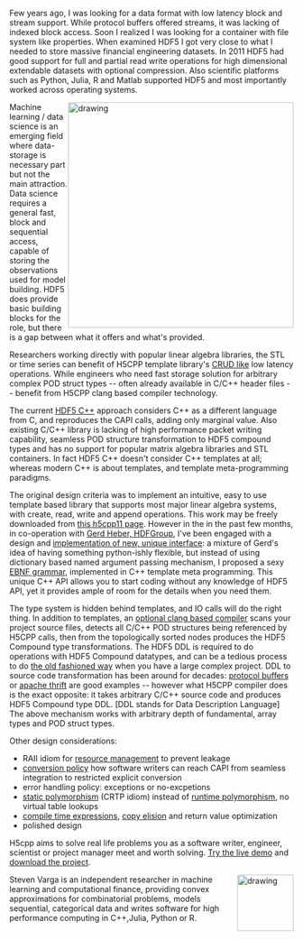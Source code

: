 

Few years ago, I was looking for a data format with low latency block and stream support. While protocol buffers offered streams, it was lacking of indexed block access. Soon I realized I was looking for a container with file system like properties. When examined HDF5 I got very close to what I needed to store massive financial engineering datasets. In 2011 HDF5 had good support for full and partial read write operations for high dimensional extendable datasets with optional compression. Also scientific platforms such as Python, Julia, R and Matlab supported HDF5 and most importantly worked across operating systems.

<img src="../pix/financial_eng.jpg" alt="drawing" style="width:400px; float:right;"/>


Machine learning / data science is an emerging field where data-storage is necessary part but not the main attraction. Data science requires a general fast, block and sequential access, capable of storing the observations used for model building. HDF5 does provide basic building blocks for the role, but there is a gap between what it offers and what's provided.

<!--
number of functions
pt: 15, tbale: 10  data: 27 file: 36 error: 30  group: 27 ident: 30
--> 

Researchers working directly with popular linear algebra libraries, the STL or time series can benefit of H5CPP template library's [CRUD like][23] low latency operations. While engineers who need fast storage solution for arbitrary complex POD struct types -- often already available in C/C++ header files -- benefit from H5CPP clang based compiler technology.

The current [HDF5 C++][30] approach considers C++ as a different language from C, and reproduces the CAPI calls, adding only marginal value. Also  existing C/C++ library is lacking of high performance packet writing capability, seamless POD structure transformation to HDF5 compound types and has no support for popular matrix algebra libraries and STL containers. In fact HDF5 C++ doesn't consider  C++ templates at all; whereas modern C++ is about templates, and template meta-programming paradigms.

The original design criteria was to implement an intuitive, easy to use template based library that supports most major linear algebra systems,  with create, read, write and append operations. This work may be freely downloaded from [ this h5cpp11 page][1].
However in the in the past few months, in co-operation with [Gerd Heber, HDFGroup][3],  I've been  engaged with a design and [implementation of new, unique interface][2]: a mixture of Gerd's idea of having something python-ishly flexible, but instead of using dictionary based named argument passing mechanism, I proposed a sexy [EBNF grammar][6], implemented in C++ template meta programming.
This unique C++ API allows you to start coding without any knowledge of HDF5 API, yet it provides ample of room for the details when you need them.

The type system is hidden behind templates, and IO calls will do the right thing. In addition to templates, an [optional clang based compiler][5] scans your project source files, detects all C/C++ POD structures being referenced by H5CPP calls, then from the topologically sorted nodes produces the HDF5 Compound type transformations. The HDF5 DDL is required to do operations with HDF5 Compound datatypes, and can be a tedious process to do [the old fashioned way][40] when you have a large complex project. DDL to source code transformation has been around for decades: [protocol buffers][40] or [apache thrift][50] are good examples -- however what H5CPP compiler does is the exact opposite:
	it takes arbitrary C/C++ source code and produces HDF5 Compound type DDL. [DDL stands for Data Description Language]
The above mechanism works with arbitrary depth of fundamental, array types and POD struct types.

Other design considerations:
- RAII idiom for [resource management][10] to prevent leakage 
- [conversion policy][11] how software writers can reach CAPI from seamless integration to restricted explicit conversion
- error handling policy: exceptions or no-excpetions
- [static polymorphism][20] (CRTP idiom) instead of [runtime polymorphism][21], no virtual table lookups
- [compile time expressions][23], [copy elision][22] and return value optimization
- polished design

H5cpp aims to solve real life problems you as a software writer, engineer, scientist or project manager meet and worth solving.  [Try the live demo][100] and [download the project][4].


<img src="../pix/steve-varga.jpg" alt="drawing" style="width:100px; float:right; border-width: 0px 15px 0px 0px;"/>
Steven Varga is an independent researcher in machine learning and computational finance, providing convex approximations for combinatorial problems, models sequential, categorical data and writes software for high performance computing in C++,Julia, Python or R.


[1]: http://github.com/steven-varga/h5cpp11
[2]: http://h5cpp.org
[3]: https://github.com/gheber
[4]: http://github.com/steven-varga/h5cpp
[5]: http://h5cpp.org/compiler
[6]: https://en.wikipedia.org/wiki/Extended_Backus%E2%80%93Naur_form
[10]: http://sandbox.h5cpp.org/md__home_steven_Documents_projects_h5cpp_docs_pages_conversion.html#link_raii_idiom
[11]: http://sandbox.h5cpp.org/md__home_steven_Documents_projects_h5cpp_docs_pages_conversion.html#link_conversion_policy
[20]: https://en.wikipedia.org/wiki/Curiously_recurring_template_pattern
[21]: https://en.wikipedia.org/wiki/Virtual_method_table
[22]: https://en.wikipedia.org/wiki/Copy_elision
[23]: https://en.wikipedia.org/wiki/Create,_read,_update_and_delete
[23]: http://en.cppreference.com/w/cpp/language/constant_expression
[30]:https://support.hdfgroup.org/HDF5/doc/cpplus_RM/index.html
[40]: https://thrift.apache.org/
[41]: https://en.wikipedia.org/wiki/Protocol_Buffers
[50]: http://h5cpp.org/compound_8c-example.html
[100]: http://h5cpp.org/cgi/redirect.py


